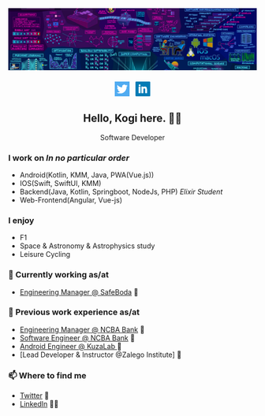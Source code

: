 ## [![Eric Kogi's header](https://github.com/erickogi/erickogi/blob/main/images/background.jpeg)](https://www.linkedin.com/in/erickogi/)
<p align='center'>
<a href="https://twitter.com/erickogi_"><img height="30" src="https://github.com/erickogi/erickogi/blob/main/images/twitter.png?raw=true"></a>&nbsp;&nbsp;
<a href="https://www.linkedin.com/in/erickogi/"><img height="30" src="https://github.com/erickogi/erickogi/blob/main/images/linkedin.png?raw=true"></a>
</p>
<h2 align="center">Hello, Kogi here. 👋🤓</h2>
<p align="center">Software Developer</p>

### I work on *In no particular order*
- Android(Kotlin, KMM, Java, PWA(Vue.js))
- IOS(Swift, SwiftUI, KMM) 
- Backend(Java, Kotlin, Springboot, NodeJs, PHP) *Elixir Student*
- Web-Frontend(Angular, Vue-js)

### I enjoy
- F1
- Space & Astronomy & Astrophysics study
- Leisure Cycling

### 💼 Currently working as/at
- [Engineering Manager @ SafeBoda](https://www.safeboda.com/) 💼 
### 💼 Previous work experience as/at
- [Engineering Manager @ NCBA Bank](https://loop.co.ke/) 💼
- [Software Engineer @ NCBA Bank](https://loop.co.ke/) 💼
- [Android Engineer @ KuzaLab ](https://www.kuzalab.com/) 💼
- [Lead Developer & Instructor @Zalego Institute] 💼

### 📫 Where to find me
- [Twitter](https://twitter.com/erickogi_) 🐤
- [LinkedIn](https://linkedin.com/in/erickogi) 👨💼

<!-- [![Top Langs](https://github-readme-stats.vercel.app/api/top-langs/?username=erickogi)](https://github.com/erickogi/github-readme-stats)
![Kogi's Github Stats](https://github-readme-stats.vercel.app/api?username=erickogi&show_icons=true&theme=radical)
 -->
